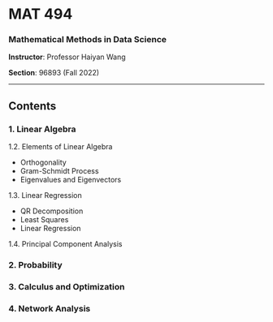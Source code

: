 # MAT 494
### Mathematical Methods in Data Science

**Instructor**: Professor Haiyan Wang

**Section**: 96893 (Fall 2022)

--------------------------------------------------

## Contents

### 1. Linear Algebra

1.2. Elements of Linear Algebra

* Orthogonality
* Gram-Schmidt Process
* Eigenvalues and Eigenvectors

1.3. Linear Regression
* QR Decomposition
* Least Squares
* Linear Regression

1.4. Principal Component Analysis


### 2. Probability

### 3. Calculus and Optimization

### 4. Network Analysis
